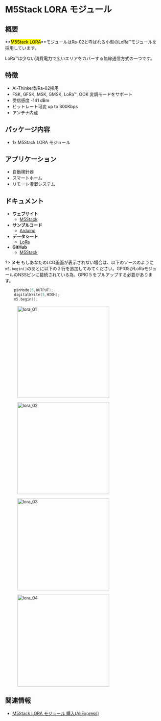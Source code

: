# M5Stack LORA モジュール

## 概要

**<mark>M5Stack LORA</mark>**モジュールはRa-02と呼ばれる小型のLoRa™モジュールを採用しています。

LoRa™は少ない消費電力で広いエリアをカバーする無線通信方式の一つです。

## 特徴

- Ai-Thinker製Ra-02採用
- FSK, GFSK, MSK, GMSK, LoRa™, OOK 変調モードをサポート
- 受信感度 -141 dBm
- ビットレート可変 up to 300Kbps
- アンテナ内蔵

## パッケージ内容

- 1x M5Stack LORA モジュール

## アプリケーション

- 自動検針器
- スマートホーム
- リモート灌漑システム

## ドキュメント

- **ウェブサイト**
  - [M5Stack](https://m5stack.com)
- **サンプルコード**
  - [Arduino](https://github.com/m5stack/M5Stack/tree/master/examples/Modules/Lora)
- **データシート**
  - [LoRa](http://wiki.ai-thinker.com/lora)
- **GitHub**
  - [M5Stack](https://github.com/m5stack/M5Stack)

?> **メモ** もしあなたのLCD画面が表示されない場合は、以下のソースのように``m5.begin()``のあとに以下の２行を追加してみてください。GPIO5がLoRaモジュールのNSSピンに接続されている為、GPIO５をプルアップする必要があります。

```cpp
    pinMode(5,OUTPUT);
    digitalWrite(5,HIGH);
    m5.begin();
```

<figure>
  <img src="assets/img/product_pics/modules/lora_01.jpg" alt="lora_01" width="300px" height="300px">
</figure>
<figure>
  <img src="assets/img/product_pics/modules/lora_02.jpg" alt="lora_02" width="300px" height="300px">
</figure>
<figure>
  <img src="assets/img/product_pics/modules/lora_03.jpg" alt="lora_03" width="300px" height="300px">
</figure>
<figure>
  <img src="assets/img/product_pics/modules/lora_04.jpg" alt="lora_04" width="300px" height="300px">
</figure>

## 関連情報

- [M5Stack LORA モジュール 購入(AliExpress)](https://www.aliexpress.com/store/product/M5Stack-lora-ESP32-diy-433-mhz-iot/3226069_32839736315.html)